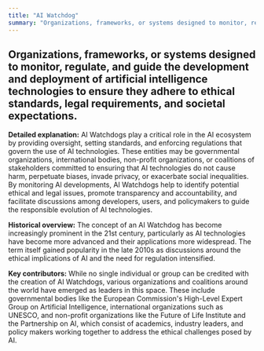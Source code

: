 ```yaml
---
title: "AI Watchdog"
summary: "Organizations, frameworks, or systems designed to monitor, regulate, and guide the development and deployment of artificial intelligence technologies to ensure they adhere to ethical standards, legal requirements, and societal expectations."
---
```


## Organizations, frameworks, or systems designed to monitor, regulate, and guide the development and deployment of artificial intelligence technologies to ensure they adhere to ethical standards, legal requirements, and societal expectations.

**Detailed explanation:** AI Watchdogs play a critical role in the AI ecosystem by providing oversight, setting standards, and enforcing regulations that govern the use of AI technologies. These entities may be governmental organizations, international bodies, non-profit organizations, or coalitions of stakeholders committed to ensuring that AI technologies do not cause harm, perpetuate biases, invade privacy, or exacerbate social inequalities. By monitoring AI developments, AI Watchdogs help to identify potential ethical and legal issues, promote transparency and accountability, and facilitate discussions among developers, users, and policymakers to guide the responsible evolution of AI technologies.

**Historical overview:** The concept of an AI Watchdog has become increasingly prominent in the 21st century, particularly as AI technologies have become more advanced and their applications more widespread. The term itself gained popularity in the late 2010s as discussions around the ethical implications of AI and the need for regulation intensified.

**Key contributors:** While no single individual or group can be credited with the creation of AI Watchdogs, various organizations and coalitions around the world have emerged as leaders in this space. These include governmental bodies like the European Commission's High-Level Expert Group on Artificial Intelligence, international organizations such as UNESCO, and non-profit organizations like the Future of Life Institute and the Partnership on AI, which consist of academics, industry leaders, and policy makers working together to address the ethical challenges posed by AI.

